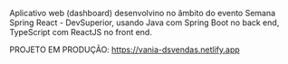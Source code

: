 Aplicativo web (dashboard) desenvolvino no âmbito do evento Semana Spring React - DevSuperior, usando Java com Spring Boot no back end, TypeScript com ReactJS no front end.

PROJETO EM PRODUÇÃO: https://vania-dsvendas.netlify.app
